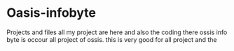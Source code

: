 # Oasis-infobyte
Projects
and files
all my project are here and also the coding there
ossis info byte is occour all project of ossis.
this is very good for all project and the 
